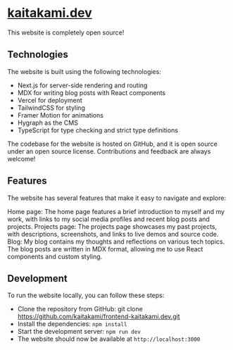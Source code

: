 # [kaitakami.dev](https://www.kaitakami.dev)

This website is completely open source!

## Technologies

The website is built using the following technologies:

- Next.js for server-side rendering and routing
- MDX for writing blog posts with React components
- Vercel for deployment
- TailwindCSS for styling
- Framer Motion for animations
- Hygraph as the CMS
- TypeScript for type checking and strict type definitions

The codebase for the website is hosted on GitHub, and it is open source under an open source license. Contributions and feedback are always welcome!

## Features

The website has several features that make it easy to navigate and explore:

Home page: The home page features a brief introduction to myself and my work, with links to my social media profiles and recent blog posts and projects.
Projects page: The projects page showcases my past projects, with descriptions, screenshots, and links to live demos and source code.
Blog: My blog contains my thoughts and reflections on various tech topics. The blog posts are written in MDX format, allowing me to use React components and custom styling.

## Development

To run the website locally, you can follow these steps:

- Clone the repository from GitHub: git clone <https://github.com/kaitakami/frontend-kaitakami.dev.git>
- Install the dependencies: `npm install`
- Start the development server: ```npm run dev```
- The website should now be available at ```http://localhost:3000```
